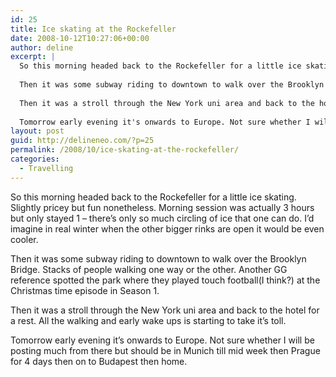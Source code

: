 ```yaml
---
id: 25
title: Ice skating at the Rockefeller
date: 2008-10-12T10:27:06+00:00
author: deline
excerpt: |
  So this morning headed back to the Rockefeller for a little ice skating. Slightly pricey but fun nonetheless. Morning session was actually 3 hours but only stayed 1 - there's only so much circling of ice that one can do. I'd imagine in real winter when the other bigger rinks are open it would be even cooler.
  
  Then it was some subway riding to downtown to walk over the Brooklyn Bridge. Stacks of people walking one way or the other. Another GG reference spotted the park where they played touch football(I think?) at the Christmas time episode in Season 1.
  
  Then it was a stroll through the New York uni area and back to the hotel for a rest. All the walking and early wake ups is starting to take it's toll.
  
  Tomorrow early evening it's onwards to Europe. Not sure whether I will be posting much from there but should be in Munich till mid week then Prague for 4 days then on to Budapest then home.
layout: post
guid: http://delineneo.com/?p=25
permalink: /2008/10/ice-skating-at-the-rockefeller/
categories:
  - Travelling
---
```

So this morning headed back to the Rockefeller for a little ice skating. Slightly pricey but fun nonetheless. Morning session was actually 3 hours but only stayed 1 &#8211; there&#8217;s only so much circling of ice that one can do. I&#8217;d imagine in real winter when the other bigger rinks are open it would be even cooler.

Then it was some subway riding to downtown to walk over the Brooklyn Bridge. Stacks of people walking one way or the other. Another GG reference spotted the park where they played touch football(I think?) at the Christmas time episode in Season 1.

Then it was a stroll through the New York uni area and back to the hotel for a rest. All the walking and early wake ups is starting to take it&#8217;s toll.

Tomorrow early evening it&#8217;s onwards to Europe. Not sure whether I will be posting much from there but should be in Munich till mid week then Prague for 4 days then on to Budapest then home.
